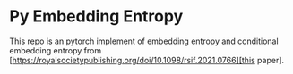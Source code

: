# Py Embedding Entropy
This repo is an pytorch implement of embedding entropy and conditional embedding entropy from [https://royalsocietypublishing.org/doi/10.1098/rsif.2021.0766][this paper].
